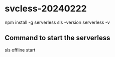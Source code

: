# svcless-20240222

npm install -g serverless
sls -version
serverless -v


## Command to start the serverless 
sls offline start